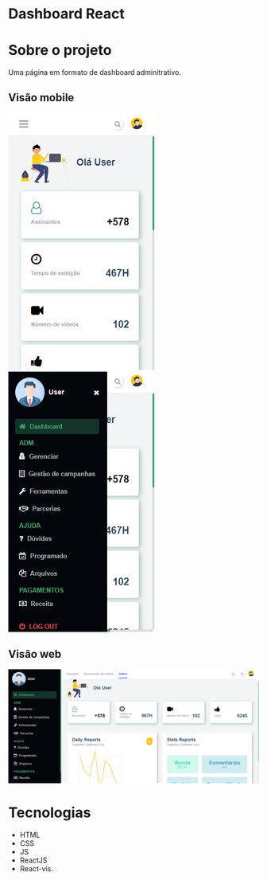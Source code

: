 # Dashboard React

# Sobre o projeto

Uma página em formato de dashboard adminitrativo.

## Visão mobile
![Mobile 1](https://github.com/SamuelFilgueira/Dashboard/blob/main/src/assets/mobile%201.PNG)          ![Mobile 2](https://github.com/SamuelFilgueira/Dashboard/blob/main/src/assets/mobile%202.PNG)   

## Visão web
![Web 1](https://github.com/SamuelFilgueira/Dashboard/blob/main/src/assets/webImage.PNG)

# Tecnologias
- HTML 
- CSS 
- JS
- ReactJS
- React-vis.
